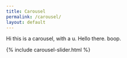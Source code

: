 ```yaml
---
title: Carousel
permalink: /carousel/
layout: default
---
```


Hi this is a carousel, with a u. Hello there. boop.

{% include carousel-slider.html %}